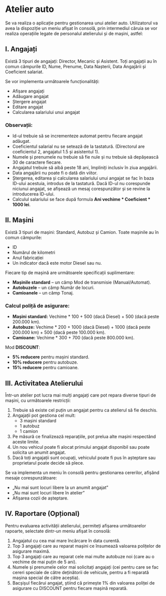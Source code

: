 # Atelier auto

Se va realiza o aplicație pentru gestionarea unui atelier auto. Utilizatorul va avea la dispoziție un meniu
afișat în consolă, prin intermediul căruia se vor realiza operațiile legate de personalul atelierului și de
mașini, astfel:

## I. Angajați

Există 3 tipuri de angajați: Director, Mecanic și Asistent. Toți angajații au în comun câmpurile ID, Nume,
Prenume, Data Nașterii, Data Angajării și Coeficient salariat.

Se vor implementa următoarele funcționalități:
- Afișare angajați
- Adăugare angajat
- Ștergere angajat
- Editare angajat
- Calcularea salariului unui angajat

### Observații:
- Id-ul trebuie să se incrementeze automat pentru fiecare angajat adăugat.
- Coeficientul salarial nu se setează de la tastatură. (Directorul are coeficientul 2, angajatul 1.5 și asistentul 1).
- Numele și prenumele nu trebuie să fie nule și nu trebuie să depășească 30 de caractere fiecare.
- Angajatul trebuie să aibă peste 18 ani, împliniți inclusiv în ziua angajării.
- Data angajării nu poate fi o dată din viitor.
- Ștergerea, editarea și calcularea salariului unui angajat se fac în baza ID-ului acestuia, introdus de la tastatură.
  Dacă ID-ul nu corespunde niciunui angajat, se afișează un mesaj corespunzător și se revine la introducerea ID-ului.
- Calculul salariului se face după formula **Ani vechime * Coeficient * 1000 lei**.

## II. Mașini

Există 3 tipuri de mașini: Standard, Autobuz și Camion. Toate mașinile au în comun câmpurile:
- ID
- Numărul de kilometri
- Anul fabricației
- Un indicator dacă este motor Diesel sau nu.

Fiecare tip de mașină are următoarele specificații suplimentare:
- **Mașinile standard** – un câmp Mod de transmisie (Manual/Automat).
- **Autobuzele** – un câmp Număr de locuri.
- **Camioanele** – un câmp Tonaj.

### Calcul poliță de asigurare:
- **Mașini standard:** Vechime * 100 + 500 (dacă Diesel) + 500 (dacă peste 200.000 km).
- **Autobuze:** Vechime * 200 + 1000 (dacă Diesel) + 1000 (dacă peste 200.000 km) + 500 (dacă peste 100.000 km).
- **Camioane:** Vechime * 300 + 700 (dacă peste 800.000 km).

Mod **DISCOUNT**:
- **5% reducere** pentru mașini standard.
- **10% reducere** pentru autobuze.
- **15% reducere** pentru camioane.

## III. Activitatea Atelierului

Într-un atelier pot lucra mai mulți angajați care pot repara diverse tipuri de mașini, cu următoarele restricții:
1. Trebuie să existe cel puțin un angajat pentru ca atelierul să fie deschis.
2. Angajații pot gestiona cel mult:
   - 3 mașini standard
   - 1 autobuz
   - 1 camion
3. Pe măsură ce finalizează reparațiile, pot prelua alte mașini respectând aceste limite.
4. Un nou vehicul poate fi alocat primului angajat disponibil sau poate solicita un anumit angajat.
5. Dacă toți angajații sunt ocupați, vehiculul poate fi pus în așteptare sau proprietarul poate decide să plece.

Se va implementa un meniu în consolă pentru gestionarea cererilor, afișând mesaje corespunzătoare: 
- „Nu mai sunt locuri libere la un anumit angajat”
- „Nu mai sunt locuri libere în atelier” 
- Afișarea cozii de așteptare.

## IV. Raportare (Opțional)

Pentru evaluarea activității atelierului, permiteți afișarea următoarelor rapoarte, selectate dintr-un meniu afișat în consolă:

1. Angajatul cu cea mai mare încărcare în data curentă.
2. Top 3 angajați care au reparat mașini ce însumează valoarea polițelor de asigurare maximă.
3. Top 3 angajați care au reparat cele mai multe autobuze noi (care au o vechime de mai puțin de 5 ani).
4. Numele și prenumele celor mai solicitați angajați (cei pentru care se fac cereri speciale de către deținătorii de vehicule, pentru a fi reparată mașina special de către aceștia).
5. Bacșișul fiecărui angajat, știind că primește 1% din valoarea poliței de asigurare cu DISCOUNT pentru fiecare mașină reparată.

